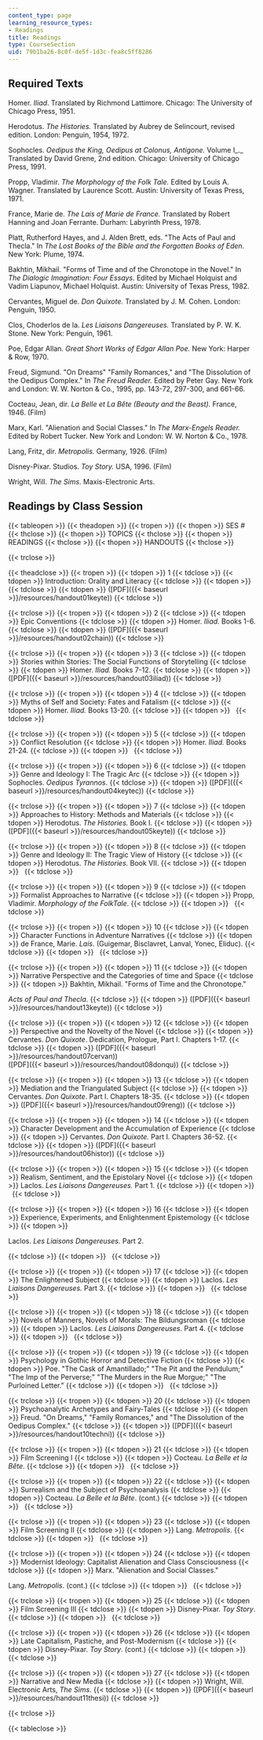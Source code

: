 ```yaml
---
content_type: page
learning_resource_types:
- Readings
title: Readings
type: CourseSection
uid: 79b1ba26-8c0f-de5f-1d3c-fea8c5ff8286
---
```


Required Texts
--------------

Homer. _Iliad_. Translated by Richmond Lattimore. Chicago: The University of Chicago Press, 1951.

Herodotus. _The Histories._ Translated by Aubrey de Selincourt, revised edition. London: Penguin, 1954, 1972.

Sophocles. _Oedipus the King, Oedipus at Colonus, Antigone._ Volume I_._ Translated by David Grene, 2nd edition. Chicago: University of Chicago Press, 1991.

Propp, Vladimir. _The Morphology of the Folk Tale._ Edited by Louis A. Wagner. Translated by Laurence Scott. Austin: University of Texas Press, 1971.

France, Marie de. _The Lais of Marie de France._ Translated by Robert Hanning and Joan Ferrante. Durham: Labyrinth Press, 1978.

Platt, Rutherford Hayes, and J. Alden Brett, eds. "The Acts of Paul and Thecla." In _The Lost Books of the Bible and the Forgotten Books of Eden._ New York: Plume, 1974.

Bakhtin, Mikhail. "Forms of Time and of the Chronotope in the Novel." In _The Dialogic Imagination: Four Essays._ Edited by Michael Holquist and Vadim Liapunov, Michael Holquist. Austin: University of Texas Press, 1982.

Cervantes, Miguel de. _Don Quixote._ Translated by J. M. Cohen. London: Penguin, 1950.

Clos, Choderlos de la. _Les Liaisons Dangereuses._ Translated by P. W. K. Stone. New York: Penguin, 1961.

Poe, Edgar Allan. _Great Short Works of Edgar Allan Poe._ New York: Harper & Row, 1970.

Freud, Sigmund. "On Dreams" "Family Romances," and "The Dissolution of the Oedipus Complex." In _The Freud Reader._ Edited by Peter Gay. New York and London: W. W. Norton & Co., 1995, pp. 143-72, 297-300, and 661-66.

Cocteau, Jean, dir. _La Belle et La Bête (Beauty and the Beast)._ France, 1946. (Film)

Marx, Karl. "Alienation and Social Classes." In _The Marx-Engels Reader._ Edited by Robert Tucker. New York and London: W. W. Norton & Co., 1978.

Lang, Fritz, dir. _Metropolis._ Germany, 1926. (Film)

Disney-Pixar. Studios. _Toy Story._ USA, 1996. (Film)

Wright, Will. _The Sims_. Maxis-Electronic Arts.

Readings by Class Session
-------------------------

{{< tableopen >}}
{{< theadopen >}}
{{< tropen >}}
{{< thopen >}}
SES #
{{< thclose >}}
{{< thopen >}}
TOPICS
{{< thclose >}}
{{< thopen >}}
READINGS
{{< thclose >}}
{{< thopen >}}
HANDOUTS
{{< thclose >}}

{{< trclose >}}

{{< theadclose >}}
{{< tropen >}}
{{< tdopen >}}
1
{{< tdclose >}}
{{< tdopen >}}
Introduction: Orality and Literacy
{{< tdclose >}}
{{< tdopen >}}
 
{{< tdclose >}}
{{< tdopen >}}
([PDF]({{< baseurl >}}/resources/handout01keyte))
{{< tdclose >}}

{{< trclose >}}
{{< tropen >}}
{{< tdopen >}}
2
{{< tdclose >}}
{{< tdopen >}}
Epic Conventions
{{< tdclose >}}
{{< tdopen >}}
Homer. _Iliad._ Books 1-6.
{{< tdclose >}}
{{< tdopen >}}
([PDF]({{< baseurl >}}/resources/handout02chain))
{{< tdclose >}}

{{< trclose >}}
{{< tropen >}}
{{< tdopen >}}
3
{{< tdclose >}}
{{< tdopen >}}
Stories within Stories: The Social Functions of Storytelling
{{< tdclose >}}
{{< tdopen >}}
Homer. _Iliad._ Books 7-12.
{{< tdclose >}}
{{< tdopen >}}
([PDF]({{< baseurl >}}/resources/handout03iliad))
{{< tdclose >}}

{{< trclose >}}
{{< tropen >}}
{{< tdopen >}}
4
{{< tdclose >}}
{{< tdopen >}}
Myths of Self and Society: Fates and Fatalism
{{< tdclose >}}
{{< tdopen >}}
Homer. _Iliad._ Books 13-20.
{{< tdclose >}}
{{< tdopen >}}
 
{{< tdclose >}}

{{< trclose >}}
{{< tropen >}}
{{< tdopen >}}
5
{{< tdclose >}}
{{< tdopen >}}
Conflict Resolution
{{< tdclose >}}
{{< tdopen >}}
Homer. _Iliad._ Books 21-24.
{{< tdclose >}}
{{< tdopen >}}
 
{{< tdclose >}}

{{< trclose >}}
{{< tropen >}}
{{< tdopen >}}
6
{{< tdclose >}}
{{< tdopen >}}
Genre and Ideology I: The Tragic Arc
{{< tdclose >}}
{{< tdopen >}}
Sophocles. _Oedipus Tyrannos_.
{{< tdclose >}}
{{< tdopen >}}
([PDF]({{< baseurl >}}/resources/handout04keytec))
{{< tdclose >}}

{{< trclose >}}
{{< tropen >}}
{{< tdopen >}}
7
{{< tdclose >}}
{{< tdopen >}}
Approaches to History: Methods and Materials
{{< tdclose >}}
{{< tdopen >}}
Herodotus. _The Histories._ Book I.
{{< tdclose >}}
{{< tdopen >}}
([PDF]({{< baseurl >}}/resources/handout05keyte))
{{< tdclose >}}

{{< trclose >}}
{{< tropen >}}
{{< tdopen >}}
8
{{< tdclose >}}
{{< tdopen >}}
Genre and Ideology II: The Tragic View of History
{{< tdclose >}}
{{< tdopen >}}
Herodotus. _The Histories._ Book VII.
{{< tdclose >}}
{{< tdopen >}}
 
{{< tdclose >}}

{{< trclose >}}
{{< tropen >}}
{{< tdopen >}}
9
{{< tdclose >}}
{{< tdopen >}}
Formalist Approaches to Narrative
{{< tdclose >}}
{{< tdopen >}}
Propp, Vladimir. _Morphology of the FolkTale_.
{{< tdclose >}}
{{< tdopen >}}
 
{{< tdclose >}}

{{< trclose >}}
{{< tropen >}}
{{< tdopen >}}
10
{{< tdclose >}}
{{< tdopen >}}
Character Functions in Adventure Narratives
{{< tdclose >}}
{{< tdopen >}}
de France, Marie. _Lais_. (Guigemar, Bisclavret, Lanval, Yonec, Eliduc).
{{< tdclose >}}
{{< tdopen >}}
 
{{< tdclose >}}

{{< trclose >}}
{{< tropen >}}
{{< tdopen >}}
11
{{< tdclose >}}
{{< tdopen >}}
Narrative Perspective and the Categories of time and Space
{{< tdclose >}}
{{< tdopen >}}
Bakhtin, Mikhail. "Forms of Time and the Chronotope."   
  
_Acts of Paul and Thecla_.
{{< tdclose >}}
{{< tdopen >}}
([PDF]({{< baseurl >}}/resources/handout13keyte))
{{< tdclose >}}

{{< trclose >}}
{{< tropen >}}
{{< tdopen >}}
12
{{< tdclose >}}
{{< tdopen >}}
Perspective and the Novelty of the Novel
{{< tdclose >}}
{{< tdopen >}}
Cervantes. _Don Quixote_. Dedication, Prologue, Part I. Chapters 1-17.
{{< tdclose >}}
{{< tdopen >}}
([PDF]({{< baseurl >}}/resources/handout07cervan))  
([PDF]({{< baseurl >}}/resources/handout08donqu))
{{< tdclose >}}

{{< trclose >}}
{{< tropen >}}
{{< tdopen >}}
13
{{< tdclose >}}
{{< tdopen >}}
Mediation and the Triangulated Subject
{{< tdclose >}}
{{< tdopen >}}
Cervantes. _Don Quixote_. Part I. Chapters 18-35.
{{< tdclose >}}
{{< tdopen >}}
([PDF]({{< baseurl >}}/resources/handout09reng))
{{< tdclose >}}

{{< trclose >}}
{{< tropen >}}
{{< tdopen >}}
14
{{< tdclose >}}
{{< tdopen >}}
Character Development and the Accumulation of Experience
{{< tdclose >}}
{{< tdopen >}}
Cervantes. _Don Quixote._ Part I. Chapters 36-52.
{{< tdclose >}}
{{< tdopen >}}
([PDF]({{< baseurl >}}/resources/handout06histor))
{{< tdclose >}}

{{< trclose >}}
{{< tropen >}}
{{< tdopen >}}
15
{{< tdclose >}}
{{< tdopen >}}
Realism, Sentiment, and the Epistolary Novel
{{< tdclose >}}
{{< tdopen >}}
Laclos. _Les Liaisons Dangereuses._ Part 1.
{{< tdclose >}}
{{< tdopen >}}
 
{{< tdclose >}}

{{< trclose >}}
{{< tropen >}}
{{< tdopen >}}
16
{{< tdclose >}}
{{< tdopen >}}
Experience, Experiments, and Enlightenment Epistemology
{{< tdclose >}}
{{< tdopen >}}


Laclos. _Les Liaisons Dangereuses._ Part 2.


{{< tdclose >}}
{{< tdopen >}}
 
{{< tdclose >}}

{{< trclose >}}
{{< tropen >}}
{{< tdopen >}}
17
{{< tdclose >}}
{{< tdopen >}}
The Enlightened Subject
{{< tdclose >}}
{{< tdopen >}}
Laclos. _Les Liaisons Dangereuses._ Part 3.
{{< tdclose >}}
{{< tdopen >}}
 
{{< tdclose >}}

{{< trclose >}}
{{< tropen >}}
{{< tdopen >}}
18
{{< tdclose >}}
{{< tdopen >}}
Novels of Manners, Novels of Morals: The Bildungsroman
{{< tdclose >}}
{{< tdopen >}}
Laclos. _Les Liaisons Dangereuses._ Part 4.
{{< tdclose >}}
{{< tdopen >}}
 
{{< tdclose >}}

{{< trclose >}}
{{< tropen >}}
{{< tdopen >}}
19
{{< tdclose >}}
{{< tdopen >}}
Psychology in Gothic Horror and Detective Fiction
{{< tdclose >}}
{{< tdopen >}}
Poe. "The Cask of Amantillado;" "The Pit and the Pendulum;" "The Imp of the Perverse;" "The Murders in the Rue Morgue;" "The Purloined Letter."
{{< tdclose >}}
{{< tdopen >}}
 
{{< tdclose >}}

{{< trclose >}}
{{< tropen >}}
{{< tdopen >}}
20
{{< tdclose >}}
{{< tdopen >}}
Psychoanalytic Archetypes and Fairy-Tales
{{< tdclose >}}
{{< tdopen >}}
Freud. "On Dreams," "Family Romances," and "The Dissolution of the Oedipus Complex."
{{< tdclose >}}
{{< tdopen >}}
([PDF]({{< baseurl >}}/resources/handout10techni))
{{< tdclose >}}

{{< trclose >}}
{{< tropen >}}
{{< tdopen >}}
21
{{< tdclose >}}
{{< tdopen >}}
Film Screening I
{{< tdclose >}}
{{< tdopen >}}
Cocteau. _La Belle et la Bête_.
{{< tdclose >}}
{{< tdopen >}}
 
{{< tdclose >}}

{{< trclose >}}
{{< tropen >}}
{{< tdopen >}}
22
{{< tdclose >}}
{{< tdopen >}}
Surrealism and the Subject of Psychoanalysis
{{< tdclose >}}
{{< tdopen >}}
Cocteau. _La Belle et la Bête_. (cont.)
{{< tdclose >}}
{{< tdopen >}}
 
{{< tdclose >}}

{{< trclose >}}
{{< tropen >}}
{{< tdopen >}}
23
{{< tdclose >}}
{{< tdopen >}}
Film Screening II
{{< tdclose >}}
{{< tdopen >}}
Lang. _Metropolis_.
{{< tdclose >}}
{{< tdopen >}}
 
{{< tdclose >}}

{{< trclose >}}
{{< tropen >}}
{{< tdopen >}}
24
{{< tdclose >}}
{{< tdopen >}}
Modernist Ideology: Capitalist Alienation and Class Consciousness
{{< tdclose >}}
{{< tdopen >}}
Marx. "Alienation and Social Classes."  
  
Lang. _Metropolis_. (cont.)
{{< tdclose >}}
{{< tdopen >}}
 
{{< tdclose >}}

{{< trclose >}}
{{< tropen >}}
{{< tdopen >}}
25
{{< tdclose >}}
{{< tdopen >}}
Film Screening III
{{< tdclose >}}
{{< tdopen >}}
Disney-Pixar. _Toy Story_.
{{< tdclose >}}
{{< tdopen >}}
 
{{< tdclose >}}

{{< trclose >}}
{{< tropen >}}
{{< tdopen >}}
26
{{< tdclose >}}
{{< tdopen >}}
Late Capitalism, Pastiche, and Post-Modernism
{{< tdclose >}}
{{< tdopen >}}
Disney-Pixar. _Toy Story_. (cont.)
{{< tdclose >}}
{{< tdopen >}}
 
{{< tdclose >}}

{{< trclose >}}
{{< tropen >}}
{{< tdopen >}}
27
{{< tdclose >}}
{{< tdopen >}}
Narrative and New Media
{{< tdclose >}}
{{< tdopen >}}
Wright, Will. Electronic Arts, _The Sims_.
{{< tdclose >}}
{{< tdopen >}}
([PDF]({{< baseurl >}}/resources/handout11thesi))
{{< tdclose >}}

{{< trclose >}}

{{< tableclose >}}